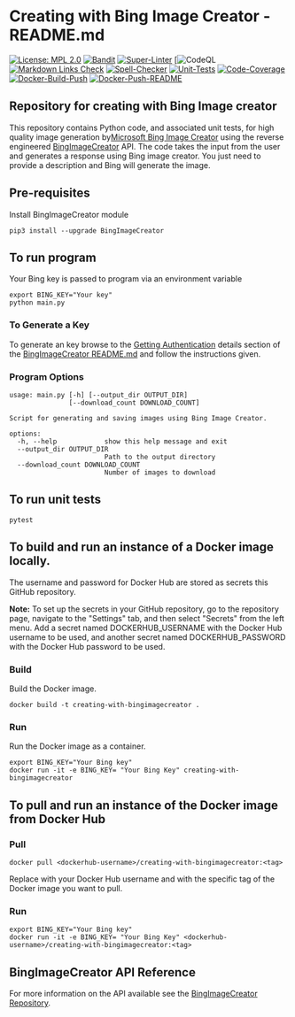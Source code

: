 # Creating with Bing Image Creator - README.md

[![License: MPL 2.0](https://img.shields.io/badge/License-MPL%202.0-brightgreen.svg)](https://opensource.org/licenses/MPL-2.0)
[![Bandit](https://github.com/genai-musings/creating-with-BingImageCreator/actions/workflows/bandit.yml/badge.svg)](https://github.com/genai-musings/creating-with-BingImageCreator/actions/new?category=security)
[![Super-Linter](https://github.com/genai-musings/creating-with-BingImageCreator/actions/workflows/linter.yml/badge.svg)](https://github.com/marketplace/actions/super-linter)
[![CodeQL](https://github.com/genai-musings/creating-with-BingImageCreator/workflows/CodeQL/badge.svg?branch=main)
[![Markdown Links Check](https://github.com/genai-musings/creating-with-BingImageCreator/actions/workflows/md-links.yml/badge.svg)](https://github.com/gaurav-nelson/github-action-markdown-link-check)
[![Spell-Checker](https://github.com/genai-musings/creating-with-BingImageCreator/actions/workflows/spellcheck.yaml/badge.svg)](https://github.com/rojopolis/spellcheck-github-actions)
[![Unit-Tests](https://github.com/genai-musings/creating-with-BingImageCreator/actions/workflows/test.yaml/badge.svg)](https://github.com/actions/setup-python)
[![Code-Coverage](https://github.com/genai-musings/creating-with-BingImageCreator/actions/workflows/coverage.yaml/badge.svg)](https://github.com/actions/setup-python)
[![Docker-Build-Push](https://github.com/genai-musings/creating-with-BingImageCreator/actions/workflows/docker-build-push.yml/badge.svg)](https://hub.docker.com/)
[![Docker-Push-README](https://github.com/genai-musings/creating-with-BingImageCreator/actions/workflows/docker-push-readme.yml/badge.svg)](https://hub.docker.com/)

## Repository for creating with Bing Image creator

 This repository contains Python code, and associated unit tests, for high quality image generation by[Microsoft Bing Image Creator](https://www.bing.com/create) using the reverse engineered [BingImageCreator](https://github.com/acheong08/BingImageCreator) API. The code takes the input from the user and generates a response using Bing image creator. You just need to provide a description and Bing will generate the image.

## Pre-requisites

Install BingImageCreator module

```shell
pip3 install --upgrade BingImageCreator
```

## To run program

Your Bing key is passed to program via an environment variable

```shell
export BING_KEY="Your key"
python main.py
```

### To Generate a Key

To generate an  key browse to the [Getting Authentication](https://github.com/acheong08/BingImageCreator#getting-authentication) details section of the [BingImageCreator README.md](https://github.com/acheong08/BingImageCreator#readme) and follow the instructions given.

### Program Options

```shell
usage: main.py [-h] [--output_dir OUTPUT_DIR]
               [--download_count DOWNLOAD_COUNT]

Script for generating and saving images using Bing Image Creator.

options:
  -h, --help            show this help message and exit
  --output_dir OUTPUT_DIR
                        Path to the output directory
  --download_count DOWNLOAD_COUNT
                        Number of images to download
```

## To run unit tests

```shell
pytest
```

## To build and run an instance of a Docker image locally.

The username and password for Docker Hub are stored as secrets this GitHub repository.

**Note:** To set up the secrets in your GitHub repository, go to the repository page, navigate to the "Settings" tab, and then select "Secrets" from the left menu. Add a secret named DOCKERHUB_USERNAME with the Docker Hub username to be used, and another secret named DOCKERHUB_PASSWORD with the Docker Hub password to be used.

### Build

Build the Docker image.

```shell
docker build -t creating-with-bingimagecreator .
```

### Run

Run the Docker image as a container.

```shell
export BING_KEY="Your Bing key"
docker run -it -e BING_KEY= "Your Bing Key" creating-with-bingimagecreator
```

## To pull and run an instance of the Docker image from Docker Hub

### Pull

```shell
docker pull <dockerhub-username>/creating-with-bingimagecreator:<tag>
```

Replace <dockerhub-username> with your Docker Hub username and <tag> with the specific tag of the Docker image you want to pull.

### Run

```shell
export BING_KEY="Your Bing key"
docker run -it -e BING_KEY= "Your Bing Key" <dockerhub-username>/creating-with-bingimagecreator:<tag>
```

## BingImageCreator API Reference

For more information on the API available see the [BingImageCreator Repository](https://github.com/acheong08/BingImageCreator).
